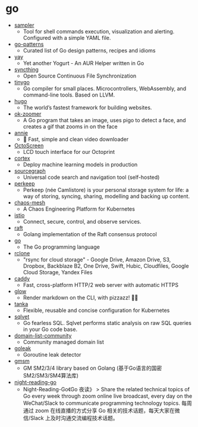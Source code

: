 # go
- [sampler](https://github.com/sqshq/sampler)
  - Tool for shell commands execution, visualization and alerting. Configured with a simple YAML file.
- [go-patterns](https://github.com/tmrts/go-patterns)
  - Curated list of Go design patterns, recipes and idioms
- [yay](https://github.com/Jguer/yay)
  - Yet another Yogurt - An AUR Helper written in Go
- [syncthing](https://github.com/syncthing/syncthing)
  - Open Source Continuous File Synchronization
- [tinygo](https://github.com/tinygo-org/tinygo)
  - Go compiler for small places. Microcontrollers, WebAssembly, and command-line tools. Based on LLVM.
- [hugo](https://github.com/gohugoio/hugo)
  - The world’s fastest framework for building websites.
- [ok-zoomer](https://github.com/jbirms/ok-zoomer)
  - A Go program that takes an image, uses pigo to detect a face, and creates a gif that zooms in on the face
- [annie](https://github.com/iawia002/annie)
  - 👾 Fast, simple and clean video downloader
- [OctoScreen](https://github.com/Z-Bolt/OctoScreen)
  - LCD touch interface for our Octoprint
- [cortex](https://github.com/cortexlabs/cortex)
  - Deploy machine learning models in production
- [sourcegraph](https://github.com/sourcegraph/sourcegraph)
  - Universal code search and navigation tool (self-hosted)
- [perkeep](https://github.com/perkeep/perkeep)
  - Perkeep (née Camlistore) is your personal storage system for life: a way of storing, syncing, sharing, modelling and backing up content.
- [chaos-mesh](https://github.com/pingcap/chaos-mesh)
  - A Chaos Engineering Platform for Kubernetes
- [istio](https://github.com/istio/istio)
  - Connect, secure, control, and observe services.
- [raft](https://github.com/hashicorp/raft)
  - Golang implementation of the Raft consensus protocol
- [go](https://github.com/golang/go)
  - The Go programming language
- [rclone](https://github.com/rclone/rclone)
  - "rsync for cloud storage" - Google Drive, Amazon Drive, S3, Dropbox, Backblaze B2, One Drive, Swift, Hubic, Cloudfiles, Google Cloud Storage, Yandex Files
- [caddy](https://github.com/caddyserver/caddy)
  - Fast, cross-platform HTTP/2 web server with automatic HTTPS
- [glow](https://github.com/charmbracelet/glow)
  - Render markdown on the CLI, with pizzazz! 💅🏻
- [tanka](https://github.com/grafana/tanka)
  - Flexible, reusable and concise configuration for Kubernetes
- [sqlvet](https://github.com/houqp/sqlvet)
  - Go fearless SQL. Sqlvet performs static analysis on raw SQL queries in your Go code base.
- [domain-list-community](https://github.com/v2ray/domain-list-community)
  - Community managed domain list
- [goleak](https://github.com/uber-go/goleak)
  - Goroutine leak detector
- [gmsm](https://github.com/tjfoc/gmsm)
  - GM SM2/3/4 library based on Golang (基于Go语言的国密SM2/SM3/SM4算法库)
- [night-reading-go](https://github.com/developer-learning/night-reading-go)
  - Night-Reading-Go《Go 夜读》 > Share the related technical topics of Go every week through zoom online live broadcast, every day on the WeChat/Slack to communicate programming technology topics. 每周通过 zoom 在线直播的方式分享 Go 相关的技术话题，每天大家在微信/Slack 上及时沟通交流编程技术话题。
